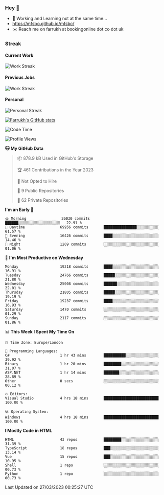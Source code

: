 ### Hey 👋

- 🏃 Working and Learning not at the same time...
- https://mfsbo.github.io/mfsbo/
- ✉️ Reach me on farrukh at bookingonline dot co dot uk

### Streak
#### Current Work
![Work Streak](https://streak-stats.demolab.com/?user=mfsbo)
#### Previous Jobs
![Work Streak](https://streak-stats.demolab.com/?user=farrukhcw)
#### Personal
![Personal Streak](https://streak-stats.demolab.com/?user=farrukhsubhani)

[![Farrukh's GitHub stats](https://github-readme-stats.vercel.app/api?username=mfsbo&hide=stars&count_private=true)](https://github.com/mfsbo/)

<!--START_SECTION:waka-->
![Code Time](http://img.shields.io/badge/Code%20Time-246%20hrs%2057%20mins-blue)

![Profile Views](http://img.shields.io/badge/Profile%20Views-27-blue)

**🐱 My GitHub Data** 

> 📦 878.9 kB Used in GitHub's Storage 
 > 
> 🏆 461 Contributions in the Year 2023
 > 
> 🚫 Not Opted to Hire
 > 
> 📜 9 Public Repositories 
 > 
> 🔑 62 Private Repositories 
 > 
**I'm an Early 🐤** 

```text
🌞 Morning                26030 commits       ██████░░░░░░░░░░░░░░░░░░░   22.91 % 
🌆 Daytime                69956 commits       ███████████████░░░░░░░░░░   61.57 % 
🌃 Evening                16426 commits       ████░░░░░░░░░░░░░░░░░░░░░   14.46 % 
🌙 Night                  1209 commits        ░░░░░░░░░░░░░░░░░░░░░░░░░   01.06 % 
```
📅 **I'm Most Productive on Wednesday** 

```text
Monday                   19218 commits       ████░░░░░░░░░░░░░░░░░░░░░   16.91 % 
Tuesday                  24766 commits       █████░░░░░░░░░░░░░░░░░░░░   21.80 % 
Wednesday                25008 commits       ██████░░░░░░░░░░░░░░░░░░░   22.01 % 
Thursday                 21805 commits       █████░░░░░░░░░░░░░░░░░░░░   19.19 % 
Friday                   19237 commits       ████░░░░░░░░░░░░░░░░░░░░░   16.93 % 
Saturday                 1470 commits        ░░░░░░░░░░░░░░░░░░░░░░░░░   01.29 % 
Sunday                   2117 commits        ░░░░░░░░░░░░░░░░░░░░░░░░░   01.86 % 
```


📊 **This Week I Spent My Time On** 

```text
🕑︎ Time Zone: Europe/London

💬 Programming Languages: 
C#                       1 hr 43 mins        ██████████░░░░░░░░░░░░░░░   39.92 % 
Binary                   1 hr 20 mins        ████████░░░░░░░░░░░░░░░░░   31.07 % 
ASP.NET                  1 hr 14 mins        ███████░░░░░░░░░░░░░░░░░░   28.89 % 
Other                    0 secs              ░░░░░░░░░░░░░░░░░░░░░░░░░   00.12 % 

🔥 Editors: 
Visual Studio            4 hrs 18 mins       █████████████████████████   100.00 % 

💻 Operating System: 
Windows                  4 hrs 18 mins       █████████████████████████   100.00 % 
```

**I Mostly Code in HTML** 

```text
HTML                     43 repos            ████████░░░░░░░░░░░░░░░░░   31.39 % 
TypeScript               18 repos            ███░░░░░░░░░░░░░░░░░░░░░░   13.14 % 
Vue                      15 repos            ███░░░░░░░░░░░░░░░░░░░░░░   10.95 % 
Shell                    1 repo              ░░░░░░░░░░░░░░░░░░░░░░░░░   00.73 % 
Python                   1 repo              ░░░░░░░░░░░░░░░░░░░░░░░░░   00.73 % 
```




 Last Updated on 27/03/2023 00:25:27 UTC
<!--END_SECTION:waka-->
<!--
**mfsbo/mfsbo** is a ✨ _special_ ✨ repository because its `README.md` (this file) appears on your GitHub profile.

Here are some ideas to get you started:

- 🔭 I’m currently working on ...
- 🌱 I’m currently learning ...
- 👯 I’m looking to collaborate on ...
- 🤔 I’m looking for help with ...
- 💬 Ask me about ...
- 📫 How to reach me: ...
- 😄 Pronouns: ...
- ⚡ Fun fact: ...
-->
